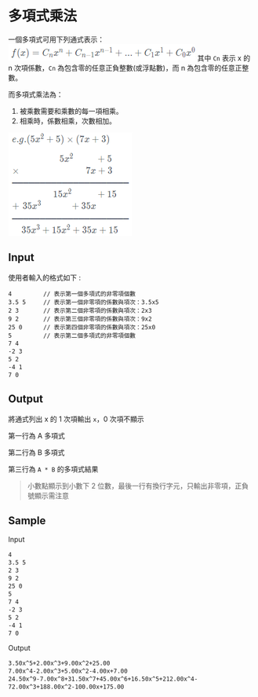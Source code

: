 # 多項式乘法

一個多項式可用下列通式表示：
![polynomial](./images/1-1.png)
其中 `Cn` 表示 x 的 n 次項係數，`Cn` 為包含零的任意正負整數(或浮點數)，而 n 為包含零的任意正整數。

而多項式乘法為：

1. 被乘數需要和乘數的每一項相乘。
2. 相乘時，係數相乘，次數相加。

![example](./images/1-2.png)

## Input

使用者輸入的格式如下 :

```
4         // 表示第一個多項式的非零項個數
3.5 5     // 表示第一個非零項的係數與項次：3.5x5
2 3       // 表示第二個非零項的係數與項次：2x3
9 2       // 表示第三個非零項的係數與項次：9x2
25 0      // 表示第四個非零項的係數與項次：25x0
5         // 表示第二個多項式的非零項個數
7 4
-2 3
5 2
-4 1
7 0
```

## Output

將通式列出 x 的 1 次項輸出 `x`，0 次項不顯示

第一行為 A 多項式

第二行為 B 多項式

第三行為 `A * B` 的多項式結果

> 小數點顯示到小數下 2 位數，最後一行有換行字元，只輸出非零項，正負號顯示需注意

## Sample

Input

```
4
3.5 5
2 3
9 2
25 0
5
7 4
-2 3
5 2
-4 1
7 0
```

Output

```
3.50x^5+2.00x^3+9.00x^2+25.00
7.00x^4-2.00x^3+5.00x^2-4.00x+7.00
24.50x^9-7.00x^8+31.50x^7+45.00x^6+16.50x^5+212.00x^4-72.00x^3+188.00x^2-100.00x+175.00
```

